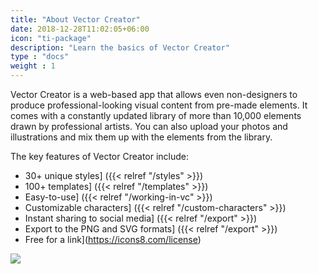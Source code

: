 ```yaml
---
title: "About Vector Creator"
date: 2018-12-28T11:02:05+06:00
icon: "ti-package"
description: "Learn the basics of Vector Creator"
type : "docs"
weight : 1
---
```


Vector Creator is a web-based app that allows even non-designers to produce professional-looking visual content from pre-made elements. It comes with a constantly updated library of more than 10,000 elements drawn by professional artists. You can also upload your photos and illustrations and mix them up with the elements from the library.

The key features of Vector Creator include:

* 30+ unique styles] ({{< relref "/styles" >}})
* 100+ templates] ({{< relref "/templates" >}})
* Easy-to-use] ({{< relref "/working-in-vc" >}})
* Customizable characters] ({{< relref "/custom-characters" >}})
* Instant sharing to social media] ({{< relref "/export" >}})
* Export to the PNG and SVG formats] ({{< relref "/export" >}})
* Free for a link](https://icons8.com/license)

 ![](/images/genview.png)




